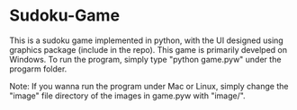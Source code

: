 # Sudoku-Game
This is a sudoku game implemented in python, with the UI designed using graphics package (include in the repo). This game
is primarily develped on Windows. To run the program, simply type "python game.pyw" under the progarm folder.

Note: If you wanna run the program under Mac or Linux, simply change the "image\" file directory of the images in game.pyw
with "image/". 
